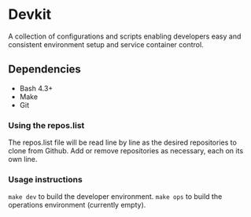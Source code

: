 # Devkit

A collection of configurations and scripts enabling developers easy and
consistent environment setup and service container control.

## Dependencies

- Bash 4.3+
- Make
- Git

### Using the repos.list

The repos.list file will be read line by line as the desired repositories to
clone from Github. Add or remove repositories as necessary, each on its own
line.

### Usage instructions

`make dev` to build the developer environment.
`make ops` to build the operations environment (currently empty).
